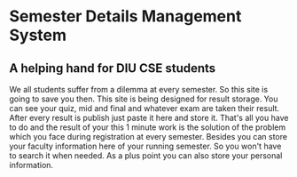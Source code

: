 # Semester Details Management System
## A helping hand for DIU CSE students
We all students suffer from a dilemma at every semester. So this site is going to save you then. 
This site is being designed for result storage. You can see your quiz, mid and final and whatever exam are taken their result. After every result is publish just paste it here and store it. That's all you have to do and the result of your this 1 minute work is the solution of the problem which you face during registration at every semester. 
Besides you can store your faculty information here of your running semester. So you won't have to search it when needed. 
As a plus point you can also store your personal information.
